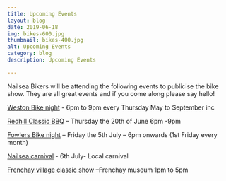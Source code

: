 ```yaml
---
title: Upcoming Events
layout: blog
date: 2019-06-18
img: bikes-600.jpg
thumbnail: bikes-400.jpg
alt: Upcoming Events
category: blog
description: Upcoming Events

---
```

Nailsea Bikers will be attending the following events to publicise the bike show.  They are all great events and if you come along please say hello!

<a href="https://www.westonbikenight.co.uk/" target="_blank">Weston Bike night</a> - 6pm to 9pm every Thursday May to September inc

<a href="https://wrington.net/organisations/redhillclub/" target="_blank">Redhill Classic BBQ</a> – Thursday the 20th of June 6pm -9pm

<a href="https://www.facebook.com/pg/FowlersMotorcycles/events/" target="_blank">Fowlers Bike night</a> – Friday the 5th July – 6pm onwards (1st Friday every month)

<a href="http://www.1stnailseascoutgroup.co.uk/index.php?option=com_content&view=category&id=50&Itemid=70" target="_blank">Nailsea carnival</a> - 6th July- Local carnival

<a href="http://bristolmc.org.uk/frenchay-vintage-vehicle-day/" target="_blank">Frenchay village classic show</a> –Frenchay museum  1pm to 5pm

